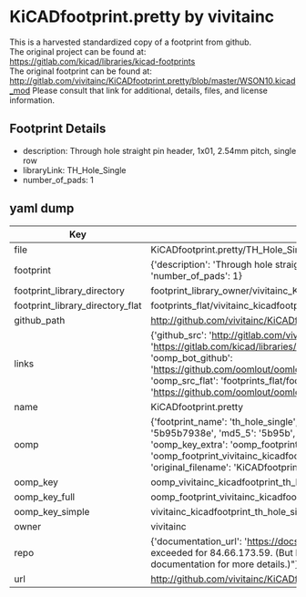 # KiCADfootprint.pretty by vivitainc  
This is a harvested standardized copy of a footprint from github.  
The original project can be found at:  
https://gitlab.com/kicad/libraries/kicad-footprints  
The original footprint can be found at:
http://gitlab.com/vivitainc/KiCADfootprint.pretty/blob/master/WSON10.kicad_mod
Please consult that link for additional, details, files, and license information.  
## Footprint Details
* description: Through hole straight pin header, 1x01, 2.54mm pitch, single row  
* libraryLink: TH_Hole_Single  
* number_of_pads: 1  
## yaml dump  
| Key | Value |  
| --- | --- |  
| file | KiCADfootprint.pretty/TH_Hole_Single.kicad_mod |  
| footprint | {'description': 'Through hole straight pin header, 1x01, 2.54mm pitch, single row', 'libraryLink': 'TH_Hole_Single', 'number_of_pads': 1} |  
| footprint_library_directory | footprint_library_owner/vivitainc_KiCADfootprint.pretty |  
| footprint_library_directory_flat | footprints_flat/vivitainc_kicadfootprint_th_hole_single/working |  
| github_path | http://github.com/vivitainc/KiCADfootprint.pretty/blob/master/TH_Hole_Single.kicad_mod |  
| links | {'github_src': 'http://gitlab.com/vivitainc/KiCADfootprint.pretty/blob/master/WSON10.kicad_mod', 'github_src_repo': 'https://gitlab.com/kicad/libraries/kicad-footprints', 'oomp_bot': 'footprints/vivitainc_kicadfootprint_th_hole_single/working', 'oomp_bot_github': 'https://github.com/oomlout/oomlout_oomp_footprint_bot/tree/main/footprints/vivitainc_kicadfootprint_th_hole_single/working', 'oomp_src_flat': 'footprints_flat/footprints_flat/vivitainc_kicadfootprint_th_hole_single/working', 'oomp_src_flat_github': 'https://github.com/oomlout/oomlout_oomp_footprint_src/tree/main/footprints_flat/vivitainc_kicadfootprint_th_hole_single/working'} |  
| name | KiCADfootprint.pretty |  
| oomp | {'footprint_name': 'th_hole_single', 'library_name': 'kicadfootprint', 'md5': '5b95b7938ee8a4b05c986af903278e56', 'md5_10': '5b95b7938e', 'md5_5': '5b95b', 'md5_6': '5b95b7', 'oomp_key': 'oomp_vivitainc_kicadfootprint_th_hole_single', 'oomp_key_extra': 'oomp_footprint_vivitainc_kicadfootprint_th_hole_single', 'oomp_key_full': 'oomp_footprint_vivitainc_kicadfootprint_th_hole_single_5b95b7', 'oomp_key_simple': 'vivitainc_kicadfootprint_th_hole_single', 'original_filename': 'KiCADfootprint.pretty/TH_Hole_Single.kicad_mod', 'owner_name': 'vivitainc'} |  
| oomp_key | oomp_vivitainc_kicadfootprint_th_hole_single |  
| oomp_key_full | oomp_footprint_vivitainc_kicadfootprint_th_hole_single |  
| oomp_key_simple | vivitainc_kicadfootprint_th_hole_single |  
| owner | vivitainc |  
| repo | {'documentation_url': 'https://docs.github.com/rest/overview/resources-in-the-rest-api#rate-limiting', 'message': "API rate limit exceeded for 84.66.173.59. (But here's the good news: Authenticated requests get a higher rate limit. Check out the documentation for more details.)"} |  
| url | http://github.com/vivitainc/KiCADfootprint.pretty |  

